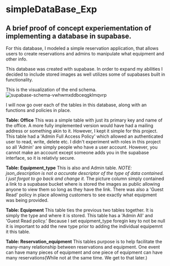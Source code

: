 # simpleDataBase_Exp
A brief proof of concept experiementation of implementing a database in supabase.
----------------------------------------------------------------------------------------------

For this database, I modeled a simple reservation application, that allows users to create reservations and admins to manipulate what equipment and other info.

This database was created with supabase. In order to expand my abilities I decided to include stored images as well utilizes some of supabases built in functionality.

This is the visualization of the end schema. 
![supabase-schema-vwhwmxddbceqgklmqvrp](https://github.com/user-attachments/assets/5176302e-546e-4f4c-8e15-f38581a33fb5)

I will now go over each of the tables in this database, along with an functions and policies in place.

  **Table: Office**
    This was a simple table with just its primary key and name of the office. A more fully implemented version would have had a mailing address or something akin to it.             However, I kept it simple for this project. This table had a 'Admin Full Access Policy' which allowed an authenticated user to read, write, delete etc. I didn't experiment with roles in this project so all 'Admin' are simply people who have a user account. However, you cannot make an account except someone adds you in the supabase interface, so it is relativly secure.

   **Table: Equipment_type**
   This is also and Admin table. *NOTE: json_description is not a accurate descriptor of the type of data contained. I just forgot to go back and change it.* The picture column simply contained a link to a supabase bucket where is stored the images as public allowing anyone to view them so long as they have the link. There was also a 'Guest Read' policy in place allowing customers to see exactly what equipment was being provided.

   **Table: Equipment**
   This table ties the previous two tables together. It is simply the type and where it is stored. This table has a 'Admin All' and 'Guest Read policy.' Because I set equipment_type foregin key to not be null it is important to add the new type prior to adding the individual equipemnt it this table.

   **Table: Reservation_equipment**
   This tables purpose is to help facilitate the many-many relationship between reservations and equipment. One event can have many pieces of equipment and one piece of equipment can have many reservations(While not at the same time. We get to that later.)
